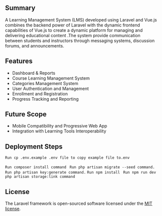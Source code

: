  ## Summary
A Learning Management System (LMS) developed using Laravel and Vue.js combines the backend power of Laravel with the dynamic frontend capabilities of Vue.js to create a dynamic platform for managing and delivering educational content .The system  provide communication between students and instructors through messaging systems, discussion forums, and announcements.



## Features
* Dashboard & Reports
* Course Learning Management System
* Categories Management System
* User Authentication and Management
* Enrollment and Registration
* Progress Tracking and Reporting 


## Future Scope
* Mobile Compatibility and Progressive Web App 
* Integration with Learning Tools Interoperability 


## Deployment Steps

```Run cp .env.example .env file to copy example file to.env```



```Run composer install command ```
```Run php artisan migrate --seed command.```
``` Run php artisan key:generate command.```
```Run npm install```
``` Run npm run dev```
``` php artisan storage:link command```
   
## License
The Laravel framework is open-sourced software licensed under the [MIT license](https://opensource.org/licenses/MIT).
